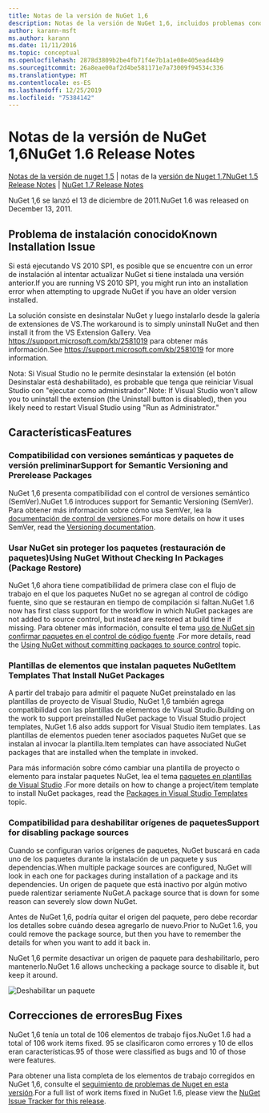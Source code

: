 ```yaml
---
title: Notas de la versión de NuGet 1,6
description: Notas de la versión de NuGet 1,6, incluidos problemas conocidos, correcciones de errores, características agregadas y DCR.
author: karann-msft
ms.author: karann
ms.date: 11/11/2016
ms.topic: conceptual
ms.openlocfilehash: 2878d3809b2be4fb71f4e7b1a1e08e405ead44b9
ms.sourcegitcommit: 26a8eae00af2d4be581171e7a73009f94534c336
ms.translationtype: MT
ms.contentlocale: es-ES
ms.lasthandoff: 12/25/2019
ms.locfileid: "75384142"
---
```

 # <a name="nuget-16-release-notes"></a><span data-ttu-id="6dc11-103">Notas de la versión de NuGet 1,6</span><span class="sxs-lookup"><span data-stu-id="6dc11-103">NuGet 1.6 Release Notes</span></span>

<span data-ttu-id="6dc11-104">[Notas de la versión de nuget 1,5](../release-notes/nuget-1.5.md) | notas de la [versión de Nuget 1,7](../release-notes/nuget-1.7.md)</span><span class="sxs-lookup"><span data-stu-id="6dc11-104">[NuGet 1.5 Release Notes](../release-notes/nuget-1.5.md) | [NuGet 1.7 Release Notes](../release-notes/nuget-1.7.md)</span></span>

<span data-ttu-id="6dc11-105">NuGet 1,6 se lanzó el 13 de diciembre de 2011.</span><span class="sxs-lookup"><span data-stu-id="6dc11-105">NuGet 1.6 was released on December 13, 2011.</span></span>

## <a name="known-installation-issue"></a><span data-ttu-id="6dc11-106">Problema de instalación conocido</span><span class="sxs-lookup"><span data-stu-id="6dc11-106">Known Installation Issue</span></span>
<span data-ttu-id="6dc11-107">Si está ejecutando VS 2010 SP1, es posible que se encuentre con un error de instalación al intentar actualizar NuGet si tiene instalada una versión anterior.</span><span class="sxs-lookup"><span data-stu-id="6dc11-107">If you are running VS 2010 SP1, you might run into an installation error when attempting to upgrade NuGet if you have an older version installed.</span></span>

<span data-ttu-id="6dc11-108">La solución consiste en desinstalar NuGet y luego instalarlo desde la galería de extensiones de VS.</span><span class="sxs-lookup"><span data-stu-id="6dc11-108">The workaround is to simply uninstall NuGet and then install it from the VS Extension Gallery.</span></span>  <span data-ttu-id="6dc11-109">Vea <https://support.microsoft.com/kb/2581019> para obtener más información.</span><span class="sxs-lookup"><span data-stu-id="6dc11-109">See <https://support.microsoft.com/kb/2581019> for more information.</span></span>

<span data-ttu-id="6dc11-110">Nota: Si Visual Studio no le permite desinstalar la extensión (el botón Desinstalar está deshabilitado), es probable que tenga que reiniciar Visual Studio con "ejecutar como administrador".</span><span class="sxs-lookup"><span data-stu-id="6dc11-110">Note: If Visual Studio won't allow you to uninstall the extension (the Uninstall button is disabled), then you likely need to restart Visual Studio using "Run as Administrator."</span></span>

## <a name="features"></a><span data-ttu-id="6dc11-111">Características</span><span class="sxs-lookup"><span data-stu-id="6dc11-111">Features</span></span>

### <a name="support-for-semantic-versioning-and-prerelease-packages"></a><span data-ttu-id="6dc11-112">Compatibilidad con versiones semánticas y paquetes de versión preliminar</span><span class="sxs-lookup"><span data-stu-id="6dc11-112">Support for Semantic Versioning and Prerelease Packages</span></span>
<span data-ttu-id="6dc11-113">NuGet 1,6 presenta compatibilidad con el control de versiones semántico (SemVer).</span><span class="sxs-lookup"><span data-stu-id="6dc11-113">NuGet 1.6 introduces support for Semantic Versioning (SemVer).</span></span> <span data-ttu-id="6dc11-114">Para obtener más información sobre cómo usa SemVer, lea la [documentación de control de versiones](../create-packages/prerelease-packages.md).</span><span class="sxs-lookup"><span data-stu-id="6dc11-114">For more details on how it uses SemVer, read the [Versioning documentation](../create-packages/prerelease-packages.md).</span></span>

### <a name="using-nuget-without-checking-in-packages-package-restore"></a><span data-ttu-id="6dc11-115">Usar NuGet sin proteger los paquetes (restauración de paquetes)</span><span class="sxs-lookup"><span data-stu-id="6dc11-115">Using NuGet Without Checking In Packages (Package Restore)</span></span>
<span data-ttu-id="6dc11-116">NuGet 1,6 ahora tiene compatibilidad de primera clase con el flujo de trabajo en el que los paquetes NuGet no se agregan al control de código fuente, sino que se restauran en tiempo de compilación si faltan.</span><span class="sxs-lookup"><span data-stu-id="6dc11-116">NuGet 1.6 now has first class support for the workflow in which NuGet packages are not added to source control, but instead are restored at build time if missing.</span></span> <span data-ttu-id="6dc11-117">Para obtener más información, consulte el tema [uso de NuGet sin confirmar paquetes en el control de código fuente](../consume-packages/packages-and-source-control.md) .</span><span class="sxs-lookup"><span data-stu-id="6dc11-117">For more details, read the [Using NuGet without committing packages to source control](../consume-packages/packages-and-source-control.md) topic.</span></span>

### <a name="item-templates-that-install-nuget-packages"></a><span data-ttu-id="6dc11-118">Plantillas de elementos que instalan paquetes NuGet</span><span class="sxs-lookup"><span data-stu-id="6dc11-118">Item Templates That Install NuGet Packages</span></span>
<span data-ttu-id="6dc11-119">A partir del trabajo para admitir el paquete NuGet preinstalado en las plantillas de proyecto de Visual Studio, NuGet 1,6 también agrega compatibilidad con las plantillas de elementos de Visual Studio.</span><span class="sxs-lookup"><span data-stu-id="6dc11-119">Building on the work to support preinstalled NuGet package to Visual Studio project templates, NuGet 1.6 also adds support for Visual Studio item templates.</span></span> <span data-ttu-id="6dc11-120">Las plantillas de elementos pueden tener asociados paquetes NuGet que se instalan al invocar la plantilla.</span><span class="sxs-lookup"><span data-stu-id="6dc11-120">Item templates can have associated NuGet packages that are installed when the template in invoked.</span></span>

<span data-ttu-id="6dc11-121">Para más información sobre cómo cambiar una plantilla de proyecto o elemento para instalar paquetes NuGet, lea el tema [paquetes en plantillas de Visual Studio](../visual-studio-extensibility/visual-studio-templates.md) .</span><span class="sxs-lookup"><span data-stu-id="6dc11-121">For more details on how to change a project/item template to install NuGet packages, read the [Packages in Visual Studio Templates](../visual-studio-extensibility/visual-studio-templates.md) topic.</span></span>

### <a name="support-for-disabling-package-sources"></a><span data-ttu-id="6dc11-122">Compatibilidad para deshabilitar orígenes de paquetes</span><span class="sxs-lookup"><span data-stu-id="6dc11-122">Support for disabling package sources</span></span>
<span data-ttu-id="6dc11-123">Cuando se configuran varios orígenes de paquetes, NuGet buscará en cada uno de los paquetes durante la instalación de un paquete y sus dependencias.</span><span class="sxs-lookup"><span data-stu-id="6dc11-123">When multiple package sources are configured, NuGet will look in each one for packages during installation of a package and its dependencies.</span></span> <span data-ttu-id="6dc11-124">Un origen de paquete que está inactivo por algún motivo puede ralentizar seriamente NuGet.</span><span class="sxs-lookup"><span data-stu-id="6dc11-124">A package source that is down for some reason can severely slow down NuGet.</span></span>

<span data-ttu-id="6dc11-125">Antes de NuGet 1,6, podría quitar el origen del paquete, pero debe recordar los detalles sobre cuándo desea agregarlo de nuevo.</span><span class="sxs-lookup"><span data-stu-id="6dc11-125">Prior to NuGet 1.6, you could remove the package source, but then you have to remember the details for when you want to add it back in.</span></span>

<span data-ttu-id="6dc11-126">NuGet 1,6 permite desactivar un origen de paquete para deshabilitarlo, pero mantenerlo.</span><span class="sxs-lookup"><span data-stu-id="6dc11-126">NuGet 1.6 allows unchecking a package source to disable it, but keep it around.</span></span>

![Deshabilitar un paquete](./media/package-source-with-disabled-source.png)

## <a name="bug-fixes"></a><span data-ttu-id="6dc11-128">Correcciones de errores</span><span class="sxs-lookup"><span data-stu-id="6dc11-128">Bug Fixes</span></span>
<span data-ttu-id="6dc11-129">NuGet 1,6 tenía un total de 106 elementos de trabajo fijos.</span><span class="sxs-lookup"><span data-stu-id="6dc11-129">NuGet 1.6 had a total of 106 work items fixed.</span></span> <span data-ttu-id="6dc11-130">95 se clasificaron como errores y 10 de ellos eran características.</span><span class="sxs-lookup"><span data-stu-id="6dc11-130">95 of those were classified as bugs and 10 of those were features.</span></span>

<span data-ttu-id="6dc11-131">Para obtener una lista completa de los elementos de trabajo corregidos en NuGet 1,6, consulte el [seguimiento de problemas de Nuget en esta versión](http://nuget.codeplex.com/workitem/list/advanced?keyword=&status=Closed&type=All&priority=All&release=NuGet%201.6&assignedTo=All&component=All&sortField=Votes&sortDirection=Descending&page=0).</span><span class="sxs-lookup"><span data-stu-id="6dc11-131">For a full list of work items fixed in NuGet 1.6, please view the [NuGet Issue Tracker for this release](http://nuget.codeplex.com/workitem/list/advanced?keyword=&status=Closed&type=All&priority=All&release=NuGet%201.6&assignedTo=All&component=All&sortField=Votes&sortDirection=Descending&page=0).</span></span>
